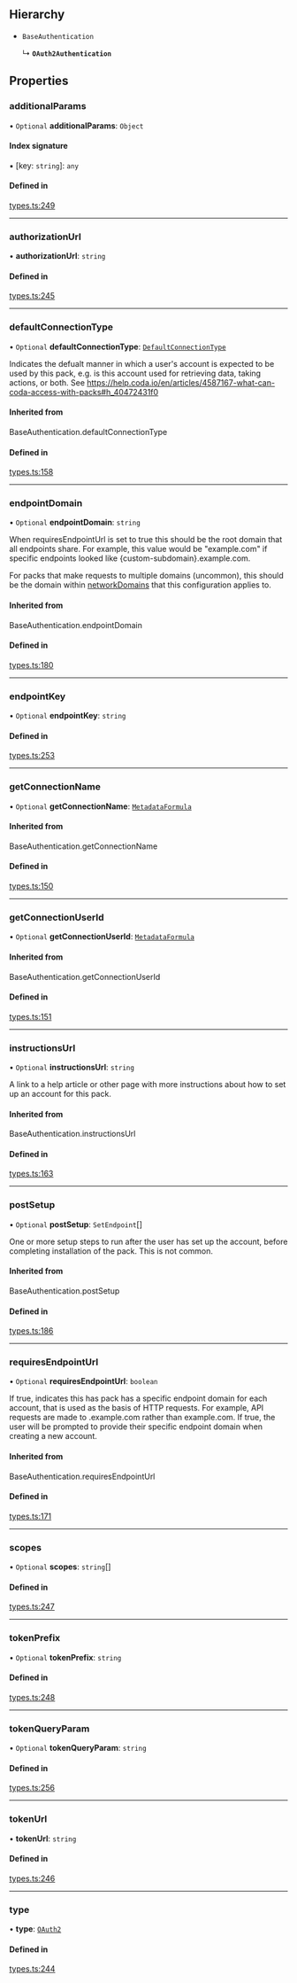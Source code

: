 ## Hierarchy

- `BaseAuthentication`

  ↳ **`OAuth2Authentication`**

## Properties

### additionalParams

• `Optional` **additionalParams**: `Object`

#### Index signature

▪ [key: `string`]: `any`

#### Defined in

[types.ts:249](https://github.com/coda/packs-sdk/blob/main/types.ts#L249)

___

### authorizationUrl

• **authorizationUrl**: `string`

#### Defined in

[types.ts:245](https://github.com/coda/packs-sdk/blob/main/types.ts#L245)

___

### defaultConnectionType

• `Optional` **defaultConnectionType**: [`DefaultConnectionType`](../enums/DefaultConnectionType.md)

Indicates the defualt manner in which a user's account is expected to be used by this pack,
e.g. is this account used for retrieving data, taking actions, or both.
See https://help.coda.io/en/articles/4587167-what-can-coda-access-with-packs#h_40472431f0

#### Inherited from

BaseAuthentication.defaultConnectionType

#### Defined in

[types.ts:158](https://github.com/coda/packs-sdk/blob/main/types.ts#L158)

___

### endpointDomain

• `Optional` **endpointDomain**: `string`

When requiresEndpointUrl is set to true this should be the root domain that all endpoints share.
For example, this value would be "example.com" if specific endpoints looked like {custom-subdomain}.example.com.

For packs that make requests to multiple domains (uncommon), this should be the domain within
[networkDomains](PackDefinition.md#networkdomains) that this configuration applies to.

#### Inherited from

BaseAuthentication.endpointDomain

#### Defined in

[types.ts:180](https://github.com/coda/packs-sdk/blob/main/types.ts#L180)

___

### endpointKey

• `Optional` **endpointKey**: `string`

#### Defined in

[types.ts:253](https://github.com/coda/packs-sdk/blob/main/types.ts#L253)

___

### getConnectionName

• `Optional` **getConnectionName**: [`MetadataFormula`](../types/MetadataFormula.md)

#### Inherited from

BaseAuthentication.getConnectionName

#### Defined in

[types.ts:150](https://github.com/coda/packs-sdk/blob/main/types.ts#L150)

___

### getConnectionUserId

• `Optional` **getConnectionUserId**: [`MetadataFormula`](../types/MetadataFormula.md)

#### Inherited from

BaseAuthentication.getConnectionUserId

#### Defined in

[types.ts:151](https://github.com/coda/packs-sdk/blob/main/types.ts#L151)

___

### instructionsUrl

• `Optional` **instructionsUrl**: `string`

A link to a help article or other page with more instructions about how to set up an account for this pack.

#### Inherited from

BaseAuthentication.instructionsUrl

#### Defined in

[types.ts:163](https://github.com/coda/packs-sdk/blob/main/types.ts#L163)

___

### postSetup

• `Optional` **postSetup**: `SetEndpoint`[]

One or more setup steps to run after the user has set up the account, before completing installation of the pack.
This is not common.

#### Inherited from

BaseAuthentication.postSetup

#### Defined in

[types.ts:186](https://github.com/coda/packs-sdk/blob/main/types.ts#L186)

___

### requiresEndpointUrl

• `Optional` **requiresEndpointUrl**: `boolean`

If true, indicates this has pack has a specific endpoint domain for each account, that is used
as the basis of HTTP requests. For example, API requests are made to <custom-subdomain>.example.com
rather than example.com. If true, the user will be prompted to provide their specific endpoint domain
when creating a new account.

#### Inherited from

BaseAuthentication.requiresEndpointUrl

#### Defined in

[types.ts:171](https://github.com/coda/packs-sdk/blob/main/types.ts#L171)

___

### scopes

• `Optional` **scopes**: `string`[]

#### Defined in

[types.ts:247](https://github.com/coda/packs-sdk/blob/main/types.ts#L247)

___

### tokenPrefix

• `Optional` **tokenPrefix**: `string`

#### Defined in

[types.ts:248](https://github.com/coda/packs-sdk/blob/main/types.ts#L248)

___

### tokenQueryParam

• `Optional` **tokenQueryParam**: `string`

#### Defined in

[types.ts:256](https://github.com/coda/packs-sdk/blob/main/types.ts#L256)

___

### tokenUrl

• **tokenUrl**: `string`

#### Defined in

[types.ts:246](https://github.com/coda/packs-sdk/blob/main/types.ts#L246)

___

### type

• **type**: [`OAuth2`](../enums/AuthenticationType.md#oauth2)

#### Defined in

[types.ts:244](https://github.com/coda/packs-sdk/blob/main/types.ts#L244)
